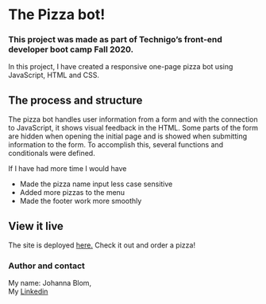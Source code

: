 # The  Pizza bot!

### This project was made as part of Technigo’s front-end developer boot camp Fall 2020.

In this project, I have created a responsive one-page pizza bot using JavaScript, HTML and CSS.


##  The process and structure

The pizza bot handles user information from a form and with the connection to JavaScript, it shows visual feedback in the HTML. 
Some parts of the form are hidden when opening the initial page and is showed when submitting information to the form. 
To accomplish this, several functions and conditionals were defined. 


If I have had more time I would have
* Made the pizza name input less case sensitive
* Added more pizzas to the menu 
* Made the footer work more smoothly 


## View it live
The site is deployed <a href="https://festive-wozniak-b3dfae.netlify.app">here.</a>
Check it out and order a pizza!

### Author and contact

My name: Johanna Blom,   
My <a href="https://www.linkedin.com/in/johanna-blom-2419a181/">Linkedin</a>